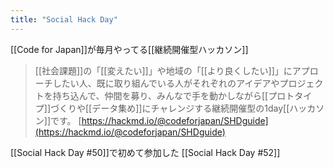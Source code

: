 ```yaml
---
title: "Social Hack Day"
---
```


[[Code for Japan]]が毎月やってる[[継続開催型ハッカソン]]

> [[社会課題]]の「[[変えたい]]」や地域の「[[より良くしたい]]」にアプローチしたい人、既に取り組んでいる人がそれぞれのアイデアやプロジェクトを持ち込んで、仲間を募り、みんなで手を動かしながら[[プロトタイプ]]づくりや[[データ集め]]にチャレンジする継続開催型の1day[[ハッカソン]]です。
[https://hackmd.io/@codeforjapan/SHDguide](https://hackmd.io/@codeforjapan/SHDguide)


[[Social Hack Day #50]]で初めて参加した
[[Social Hack Day #52]]
